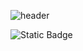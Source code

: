 ![header](https://capsule-render.vercel.app/api?type=cylinder&color=auto&height=300&section=header&text=ytdev0612&fontSize=60)

![Static Badge](https://img.shields.io/badge/instagram-pink?logo=instagram)

